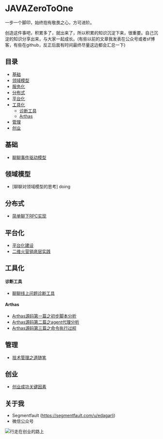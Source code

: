 # JAVAZeroToOne
一步一个脚印，始终抱有敬畏之心，方可进阶。

创造这件事吧，积累多了，就出来了，所以积累的知识沉淀下来，很重要。自己沉淀的知识分享出来，与大家一起成长。(有些以前的文章我发表在公众号或者sf博客，有些在github，反正后面有时间最终尽量这边都会汇总一下)

## 目录

* [基础](#基础)
* [领域模型](#领域模型)
* [服务化](#服务化)
* [分布式](#分布式)
* [平台化](#平台化)
* [工具化](#工具化)
  * [诊断工具](#诊断工具)
  * [Arthas](#Arthas)
* [管理](#管理)
* [创业](#创业)

## 基础

- [聊聊事件驱动模型](https://mp.weixin.qq.com/s?__biz=MjM5NjA3MTQ4OA==&mid=2651715939&idx=1&sn=9d75066bb13fc1a9a59b6c1ebd3e466f&chksm=bd17884c8a60015a5bfe809ccdf497b6e819bd770f3b013eb5c42925d7445ff4ceac43938347&token=874714225&lang=zh_CN#rd)

## 领域模型

- [聊聊对领域模型的思考]  doing

## 分布式

- [简单聊下RPC实现](https://mp.weixin.qq.com/s?__biz=MjM5NjA3MTQ4OA==&mid=2651715920&idx=1&sn=a3ecf8d4c07416a90447c5c975dc4a68&chksm=bd17887f8a600169f7c999a48d7ce643ade3d60c49b0db4c138c414ee5ebb0808661d7ed3928&token=1483051923&lang=zh_CN#rd)

## 平台化

- [平台化建设](https://mp.weixin.qq.com/s?__biz=MjM5NjA3MTQ4OA==&mid=2651715915&idx=1&sn=3d11dcdd5fc444df3f0928576f06f42d&chksm=bd1788648a6001721f85e90958392da8c70190771e5c6a31c2a6f9ea4c9f532133a7bdef7c6e&token=1483051923&lang=zh_CN#rd)
- [二维火营销底层实践](https://segmentfault.com/a/1190000014910306)

## 工具化
 #### 诊断工具
 - [聊聊线上问题诊断工具](https://mp.weixin.qq.com/s?__biz=MjM5NjA3MTQ4OA==&mid=2651715933&idx=1&sn=6ccd18ad9ce908c51fb98503ade91848&chksm=bd1788728a600164a2a27f507a495d0c9ea6f162dd6857b15ebb7258ca2848275cf06bfcc416&token=906664573&lang=zh_CN#rd)
 
 #### Arthas
 - [Arthas源码第一篇之初步脚本分析](https://github.com/edagarli/JAVAZeroToOne/blob/master/docs/tools/arthas/arthas-first.md)
 - [Arthas源码第二篇之agent代理分析](https://github.com/edagarli/JAVAZeroToOne/blob/master/docs/tools/arthas/arthas-second.md)
 - [Arthas源码第三篇之命令执行过程](https://github.com/edagarli/JAVAZeroToOne/blob/master/docs/tools/arthas/arthas-third.md)

## 管理

- [技术管理之道随笔](https://mp.weixin.qq.com/s?__biz=MjM5NjA3MTQ4OA==&mid=2651715944&idx=1&sn=1ae506e92f3d4ae8781f25b7cb9db2ea&chksm=bd1788478a6001513e76e2e48b2480a39875d202b116f4b50fd8b654048ec1281393361e7ede&token=10260805&lang=zh_CN#rd)

## 创业

- [创业成功关键因素](https://mp.weixin.qq.com/s?__biz=MjM5NjA3MTQ4OA==&mid=2651715890&idx=1&sn=b901567e2363fdc2223fd33b1869cd44&chksm=bd17881d8a60010b1d71785f9b177f58a1ef6c98729df99547f8fbe0dc383be6cc530692d7bf&token=906664573&lang=zh_CN#rd)

## 关于我

- Segmentfault (https://segmentfault.com/u/edagarli)
- 微信公众号

![行走在创业的路上][1]


[1]: /imgs/qrcode.jpg
